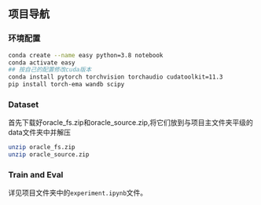 ## 项目导航

### 环境配置
```bash
conda create --name easy python=3.8 notebook
conda activate easy
## 按自己的配置修改cuda版本
conda install pytorch torchvision torchaudio cudatoolkit=11.3
pip install torch-ema wandb scipy
```

### Dataset
首先下载好oracle_fs.zip和oracle_source.zip,将它们放到与项目主文件夹平级的data文件夹中并解压
```bash
unzip oracle_fs.zip
unzip oracle_source.zip
```

### Train and Eval
详见项目文件夹中的`experiment.ipynb`文件。

